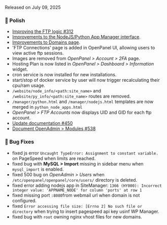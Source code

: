 Released on July 09, 2025

### 💅 Polish
- [Improving the FTP logic #312](https://github.com/stefanpejcic/OpenPanel/issues/312)
- [Improvements to the NodeJS/Python App Manager interface](https://i.postimg.cc/SmpVJF2f/2025-07-08-13-56.png).
- [Improvements to Domains page](https://i.postimg.cc/KcjbpHxV/2025-07-08-17-18.png).
- 'FTP Connections' page is added in OpenPanel UI, allowing users to view active ftp sessions.
- Images are removed from *OpenPanel > Account > 2FA* page.
- Hosting Plan is now listed in *OpenPanel > Dashboard > Information* widget.
- cron service is now installed for new installations.
- start/stop of docker service by user will now trigger recalculating their cpu/ram usage.
- `/website/node_info/<path:site_name>` and `/website/py_info/<path:site_name>` routes are removed.
- `/manager/python.html` and `/manager/nodejs.html` templates are now merged in `python_node_apps.html`
- *OpenPanel > FTP Accounts* now displays UID and GID for each ftp account.
- [Update documentation #450](https://github.com/stefanpejcic/OpenPanel/issues/450)
- [Document OpenAdmin > Modules #538](https://github.com/stefanpejcic/OpenPanel/issues/538)

### 🐛 Bug Fixes
- fixed js error `Uncaught TypeError: Assignment to constant variable.` on PageSpeed when limits are reached.
- fixed bug with **MySQL > Import** missing in sidebar menu when `mysql_import` is enabled.
- fixed 500 bug on *OpenAdmin > Users* when `/etc/openpanel/openpanel/core/users/` directory is deleted.
- fixed error adding nodejs app in SiteManager: `1366 (HY000): Incorrect integer value: 'APPNAME_NODE' for column 'ports' at row 1`
- fixed missing port `:8080`from webmail url when domain is not configured.
- fixed `Error accessing file size: [Errno 2] No such file or directory` when trying to insert pagespeed api key usinf WP Manager.
- fixed bug with `root` owning nginx vhost files for new domains.


